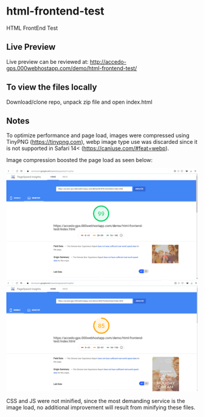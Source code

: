 # html-frontend-test
 HTML FrontEnd Test

## Live Preview

Live preview can be reviewed at:
http://accedo-gps.000webhostapp.com/demo/html-frontend-test/
 
## To view the files locally

Download/clone repo, unpack zip file and open index.html

## Notes

To optimize performance and page load, images were compressed using TinyPNG (https://tinypng.com), webp image type use was discarded since it is not supported in Safari 14< (https://caniuse.com/#feat=webp).

Image compression boosted the page load as seen below:

![screenshot](https://github.com/aumartinez/html-frontend-test/blob/master/page-speed-desktop.PNG)
![screenshot](https://github.com/aumartinez/html-frontend-test/blob/master/page-speed-mobile.PNG)

CSS and JS were not minified, since the most demanding service is the image load, no additional improvement will result from minifying these files.
